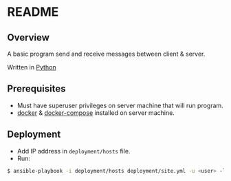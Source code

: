 # README

## Overview

A basic program send and receive messages between client & server.

Written in [Python](https://www.python.org/)

## Prerequisites

- Must have superuser privileges on server machine that will run program.
- [docker](https://www.docker.com/) & [docker-compose](https://docs.docker.com/compose/) installed on server machine.

## Deployment

- Add IP address in `deployment/hosts` file.
- Run: 

```bash 
$ ansible-playbook -i deployment/hosts deployment/site.yml -u <user> -l <ip_host/group> -t <client/server> --vault-password-file=<path_to_vault_pass>
```